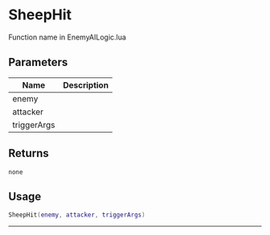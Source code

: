 # SheepHit

Function name in EnemyAILogic.lua

## Parameters

| Name        | Description |
| ----------- | ----------- |
| enemy       |             |
| attacker    |             |
| triggerArgs |             |

## Returns

`none`

## Usage

```lua
SheepHit(enemy, attacker, triggerArgs)
```

---
